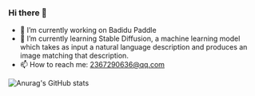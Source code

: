 ### Hi there 👋
- 🔭 I’m currently working on Badidu Paddle
- 🌱 I’m currently learning Stable Diffusion, a machine learning model which takes as input a natural language description and produces an image matching that description.
- 📫 How to reach me: 2367290636@qq.com


<!--
**mhy-666/mhy-666** is a ✨ _special_ ✨ repository because its `README.md` (this file) appears on your GitHub profile.

Here are some ideas to get you started:
-->
![Anurag's GitHub stats](https://github-readme-stats.vercel.app/api?username=mhy-666&show_icons=true&theme=cobalt&count_private=true)

